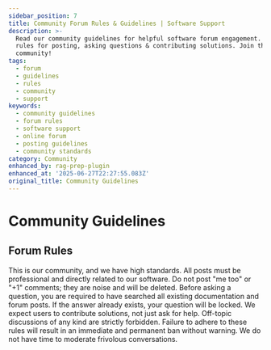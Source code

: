 ```yaml
---
sidebar_position: 7
title: Community Forum Rules & Guidelines | Software Support
description: >-
  Read our community guidelines for helpful software forum engagement. Learn our
  rules for posting, asking questions & contributing solutions. Join the
  community!
tags:
  - forum
  - guidelines
  - rules
  - community
  - support
keywords:
  - community guidelines
  - forum rules
  - software support
  - online forum
  - posting guidelines
  - community standards
category: Community
enhanced_by: rag-prep-plugin
enhanced_at: '2025-06-27T22:27:55.083Z'
original_title: Community Guidelines
---
```


# Community Guidelines

## Forum Rules

This is our community, and we have high standards. All posts must be professional and directly related to our software. Do not post "me too" or "+1" comments; they are noise and will be deleted. Before asking a question, you are required to have searched all existing documentation and forum posts. If the answer already exists, your question will be locked. We expect users to contribute solutions, not just ask for help. Off-topic discussions of any kind are strictly forbidden. Failure to adhere to these rules will result in an immediate and permanent ban without warning. We do not have time to moderate frivolous conversations.

